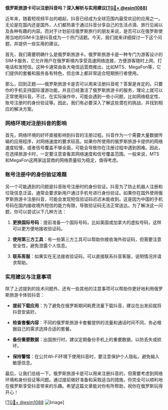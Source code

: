 **俄罗斯旅游卡可以注册抖音吗？深入解析与实用建议[[TG💪+ @esim1088](https://t.me/s/esim1088)]**

近年来，随着短视频平台的崛起，抖音已经成为全球范围内最受欢迎的应用之一。无论是在国内还是国外，人们都热衷于通过抖音分享自己的生活点滴、旅行见闻以及各种有趣的内容。而对于计划前往俄罗斯旅行的朋友来说，是否可以在俄罗斯使用当地的SIM卡注册抖音成为一个热门话题。今天，我们就来详细探讨一下这个问题，并提供一些实用的建议。

首先，我们需要明确什么是俄罗斯旅游卡。俄罗斯旅游卡是一种专门为游客设计的SIM卡服务，它允许用户在俄罗斯境内享受高速网络连接，方便游客随时上网、打电话和发短信。这种卡通常由各大电信运营商推出，比如MTS、MegaFon等，它们提供的套餐和服务各有特色，但总体上都非常适合短期旅行者使用。

那么，回到正题——俄罗斯旅游卡是否可以用来注册抖音呢？答案是肯定的。只要你的手机支持国际漫游功能，并且已经激活了俄罗斯旅游卡的服务，理论上就可以正常使用抖音。不过，在实际操作中，可能会遇到一些小问题，比如网络稳定性、账号注册时的身份验证等。因此，我们有必要深入了解这些潜在的挑战，并找到相应的解决方案。

### 网络环境对注册抖音的影响

首先，网络环境的好坏直接影响到抖音的注册过程。抖音作为一个需要大量数据传输的应用程序，对网络速度的要求较高。如果你所使用的俄罗斯旅游卡提供的网络速度较慢，或者信号覆盖不够全面，可能会导致你在注册过程中遇到困难。因此，在选择旅游卡时，一定要注意查看其网络速度和信号覆盖范围。一般来说，MTS和MegaFon这两家运营商的网络质量较为稳定，值得考虑。

### 账号注册中的身份验证难题

另一个可能遇到的问题是抖音账号注册时的身份验证。抖音为了防止机器人注册和垃圾信息泛滥，通常会要求新用户通过手机号进行身份验证。如果你在国外使用俄罗斯旅游卡注册抖音，可能会发现短信验证码迟迟未能收到。这是因为中国的手机号码在国内接收境外短信的能力有限，导致验证码无法正常送达。为了解决这一问题，你可以尝试以下几种方法：

1. **更换国际号码**：提前准备一个国际号码，比如美国或加拿大的虚拟号码，这样可以更方便地接收验证码。
   
2. **使用第三方工具**：有一些第三方工具可以帮助你接收海外验证码，但需要注意安全性，避免泄露个人信息。

3. **联系客服**：如果实在无法接收验证码，可以直接联系抖音客服，说明情况并请求帮助。

### 实用建议与注意事项

除了上述提到的技术问题外，还有一些其他的注意事项可以帮助你更好地利用俄罗斯旅游卡体验抖音：

- **提前下载应用**：为了避免在俄罗斯期间耗费流量下载抖音，建议在出发前就将抖音安装好。
  
- **检查套餐内容**：不同的俄罗斯旅游卡套餐提供的流量和通话时间不同，务必根据自己的需求选择合适的套餐。

- **备份重要数据**：出国旅行时，建议定期备份手机上的重要数据，以防丢失或损坏。

- **保持警惕**：在公共Wi-Fi环境下使用抖音时，要注意保护个人隐私，避免输入敏感信息。

最后，让我们总结一下。俄罗斯旅游卡是可以用来注册抖音的，但需要考虑到网络环境和身份验证等问题。通过提前做好准备和采取适当的措施，你完全可以顺利地在俄罗斯享受抖音带来的乐趣。希望这篇文章能对你有所帮助，祝你在俄罗斯玩得开心！

[[TG💪+ @esim1088](https://t.me/s/esim1088) ![Image](https://i.postimg.cc/4NQfJmqS/Snipaste-2025-05-13-00-14-12.png)]